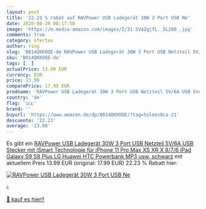 ```yaml
---
layout: post
title: '22.23 % rabat auf RAVPower USB Ladegerät 30W 3 Port USB Ne'
date: 2020-08-26 08:17:50
image: 'https://m.media-amazon.com/images/I/31-5V42gjfL._SL200_.jpg'
comments: true
category: ofertas
author: ring
slug: 'B014QKKOQE-de RAVPower USB Ladegerät 30W 3 Port USB Netzteil 5V/6A USB...'
sku: 'B014QKKOQE-de'
tags: [  ]
actualPrice: 13.99 EUR
currency: EUR
price: 13.99
comparePrice: 17.99 EUR
prodname: 'RAVPower USB Ladegerät 30W 3 Port USB Netzteil 5V/6A USB Stecker mit iSmart Technologie für iPhone 11 Pro Max XS XR X 8/7/6  iPad  Galaxy S9 S8 Plus  LG  Huawei  HTC  Powerbank  MP3 usw. schwarz'
country: 'de'
flag: '🇩🇪'
brand: ''
buyurl: 'https://www.amazon.de/dp/B014QKKOQE/?tag=tolees0ca-21'
descuento: '22.23'
average: '13.99'
---
```


Es gibt ein [RAVPower USB Ladegerät 30W 3 Port USB Netzteil 5V/6A USB Stecker mit iSmart Technologie für iPhone 11 Pro Max XS XR X 8/7/6  iPad  Galaxy S9 S8 Plus  LG  Huawei  HTC  Powerbank  MP3 usw. schwarz](https://www.amazon.de/dp/B014QKKOQE/?tag=tolees0ca-21) mit aktuellem Preis 13.99 EUR (original: 17.99 EUR) 22.23 % Rabatt hier:

[![RAVPower USB Ladegerät 30W 3 Port USB Ne](https://m.media-amazon.com/images/I/31-5V42gjfL._SL200_.jpg)](https://www.amazon.de/dp/B014QKKOQE/?tag=tolees0ca-21)

ℹ️:


[🛒 kauf es hier!!](https://www.amazon.de/dp/B014QKKOQE/?tag=tolees0ca-21)
